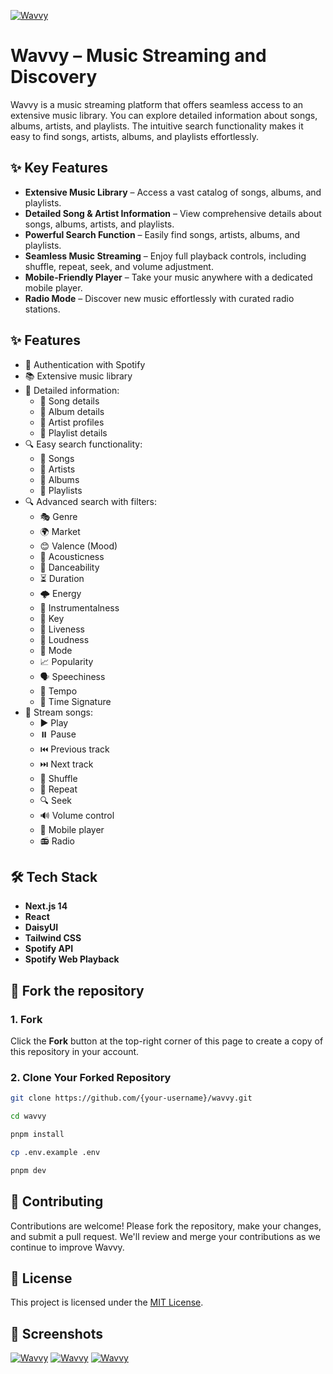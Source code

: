 [![Wavvy](https://fachryafrz.com/projects/wavvy/home.png)](https://wavvy.vercel.app)

# Wavvy – Music Streaming and Discovery

Wavvy is a music streaming platform that offers seamless access to an extensive music library. You can explore detailed information about songs, albums, artists, and playlists. The intuitive search functionality makes it easy to find songs, artists, albums, and playlists effortlessly.

## ✨ Key Features

- **Extensive Music Library** – Access a vast catalog of songs, albums, and playlists.
- **Detailed Song & Artist Information** – View comprehensive details about songs, albums, artists, and playlists.
- **Powerful Search Function** – Easily find songs, artists, albums, and playlists.
- **Seamless Music Streaming** – Enjoy full playback controls, including shuffle, repeat, seek, and volume adjustment.
- **Mobile-Friendly Player** – Take your music anywhere with a dedicated mobile player.
- **Radio Mode** – Discover new music effortlessly with curated radio stations.

## ✨ Features

- 🔑 Authentication with Spotify
- 📚 Extensive music library
- 📝 Detailed information:
  - 🎵 Song details
  - 📔 Album details
  - 👥 Artist profiles
  - 📃 Playlist details
- 🔍 Easy search functionality:
  - 🎵 Songs
  - 👥 Artists
  - 📔 Albums
  - 📃 Playlists
- 🔍 Advanced search with filters:
  - 🎭 Genre
  - 🌍 Market
  - 😊 Valence (Mood)
  - 🎸 Acousticness
  - 💃 Danceability
  - ⏳ Duration
  - 🌩️ Energy
  - 🎻 Instrumentalness
  - 🎹 Key
  - 🎤 Liveness
  - 📢 Loudness
  - 🔀 Mode
  - 📈 Popularity
  - 🗣️ Speechiness
  - 🎵 Tempo
  - 📏 Time Signature
- 🎵 Stream songs:
  - ▶️ Play
  - ⏸️ Pause
  - ⏮️ Previous track
  - ⏭️ Next track
  - 🔀 Shuffle
  - 🔁 Repeat
  - 🔍 Seek
  - 🔊 Volume control
  - 📱 Mobile player
  - 📻 Radio

## 🛠️ Tech Stack

- **Next.js 14**
- **React**
- **DaisyUI**
- **Tailwind CSS**
- **Spotify API**
- **Spotify Web Playback**

## 🚀 Fork the repository

### 1. Fork

Click the **Fork** button at the top-right corner of this page to create a copy of this repository in your account.

### 2. Clone Your Forked Repository

```sh
git clone https://github.com/{your-username}/wavvy.git

cd wavvy

pnpm install

cp .env.example .env

pnpm dev
```

## 🤝 Contributing

Contributions are welcome! Please fork the repository, make your changes, and submit a pull request. We'll review and merge your contributions as we continue to improve Wavvy.

## 📜 License

This project is licensed under the [MIT License](LICENSE).

## 📸 Screenshots

[![Wavvy](https://fachryafrz.com/projects/wavvy/details.png)](https://wavvy.vercel.app)
[![Wavvy](https://fachryafrz.com/projects/wavvy/mobile.png)](https://wavvy.vercel.app)
[![Wavvy](https://fachryafrz.com/projects/wavvy/filters.png)](https://wavvy.vercel.app)
